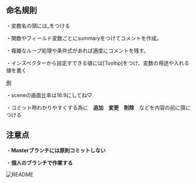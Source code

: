 ## 命名規則

・変数名の頭には_をつける

・関数やフィールド変数ごとにsummaryをつけてコメントを作成。

・複雑なループ処理や条件式があれば適度にコメントを残す。

・インスペクターから設定すできる値には[Tooltip]をつけ、変数の用途や入れる値を書く

[例](https://github.com/wadashin/ps21a-network-05/blob/Wada/Assets/Wada/EnemySpownManager.cs)

・sceneの画面比率は16:9にしてね♡

・コミット時わかりやすくする為に　**追加**　**変更**　**削除**　などを内容の前に頭につける

## 注意点
・**Masterブランチには原則コミットしない**

・**個人のブランチで作業する**

![README](https://user-images.githubusercontent.com/4126881/177043843-485f269e-3450-45ff-8b5a-1ce81ac3cf03.jpg)

